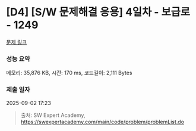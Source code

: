 # [D4] [S/W 문제해결 응용] 4일차 - 보급로 - 1249 

[문제 링크](https://swexpertacademy.com/main/code/problem/problemDetail.do?contestProbId=AV15QRX6APsCFAYD) 

### 성능 요약

메모리: 35,876 KB, 시간: 170 ms, 코드길이: 2,111 Bytes

### 제출 일자

2025-09-02 17:23



> 출처: SW Expert Academy, https://swexpertacademy.com/main/code/problem/problemList.do